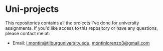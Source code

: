 # Uni-projects
This repositories contains all the projects I've done for university assignments.
If you'd like access to this repository or have any questions, please contact me at:

- Email: l.montin@tilburguniversity.edu, montinlorenzo3@gmail.com  

